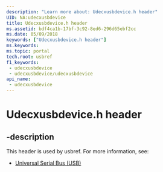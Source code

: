 ```yaml
---
description: "Learn more about: Udecxusbdevice.h header"
UID: NA:udecxusbdevice
title: Udecxusbdevice.h header
ms.assetid: bdf4ca1b-17bf-3c92-8ed6-296d65ebf2cc
ms.date: 05/09/2018
keywords: ["Udecxusbdevice.h header"]
ms.keywords: 
ms.topic: portal
tech.root: usbref
f1_keywords:
 - udecxusbdevice
 - udecxusbdevice/udecxusbdevice
api_name:
 - udecxusbdevice
---
```


# Udecxusbdevice.h header


## -description

This header is used by usbref. For more information, see:

- [Universal Serial Bus (USB)](../_usbref/index.md)


